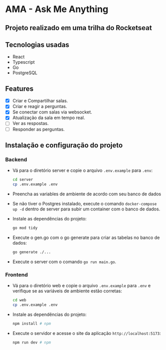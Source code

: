 # AMA - Ask Me Anything

## Projeto realizado em uma trilha do Rocketseat

## Tecnologias usadas

- React
- Typescript
- Go
- PostgreSQL

## Features

- [x] Criar e Compartilhar salas.
- [x] Criar e reagir a perguntas.
- [x] Se conectar com salas via websocket.
- [X] Atualização da sala em tempo real.
- [ ] Ver as respostas.
- [ ] Responder as perguntas.

## Instalação e configuração do projeto

### Backend

- Vá para o diretório server e copie o arquivo `.env.example` para `.env`:

    ```bash
    cd server
    cp .env.example .env
    ```

- Preencha as variables de ambiente de acordo com seu banco de dados
- Se não tiver o Postgres instalado, execute o comando `docker-compose up -d` dentro de server para subir um container com o banco de dados.
- Instale as dependências do projeto:

    ```bash
    go mod tidy
    ```

- Execute o gen.go com o go generate para criar as tabelas no banco de dados:

    ```bash
    go generate ./...
    ```

- Execute o server com o comando `go run main.go`.

### Frontend

- Vá para o diretório web e copie o arquivo `.env.example` para `.env` e verifique se as variáveis de ambiente estão corretas:

    ```bash
    cd web
    cp .env.example .env
    ```

- Instale as dependências do projeto:

    ```bash
    npm install # npm
    ```

- Execute o servidor e acesse o site da aplicação `http://localhost:5173`:

    ```bash
    npm run dev # npm
    ```
